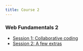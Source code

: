 ```yaml
---
title: Course 2
---
```


###  Web Fundamentals 2

* [Session 1: Collaborative coding](/c2s1/)
* [Session 2: A few extras](/c2s2/)


